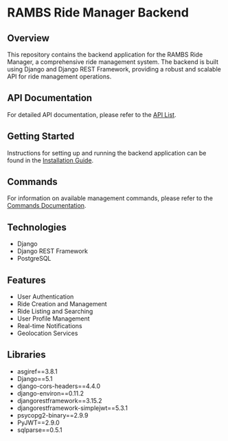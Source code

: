 # RAMBS Ride Manager Backend

## Overview
This repository contains the backend application for the RAMBS Ride Manager, a comprehensive ride management system. The backend is built using Django and Django REST Framework, providing a robust and scalable API for ride management operations.

## API Documentation
For detailed API documentation, please refer to the [API List](README.API_LIST.md).

## Getting Started
Instructions for setting up and running the backend application can be found in the [Installation Guide](README.INSTALLATION.md).

## Commands
For information on available management commands, please refer to the [Commands Documentation](README.COMMANDS.md).


## Technologies
- Django
- Django REST Framework
- PostgreSQL

## Features
- User Authentication
- Ride Creation and Management
- Ride Listing and Searching
- User Profile Management
- Real-time Notifications
- Geolocation Services

## Libraries
- asgiref==3.8.1
- Django==5.1
- django-cors-headers==4.4.0
- django-environ==0.11.2
- djangorestframework==3.15.2
- djangorestframework-simplejwt==5.3.1
- psycopg2-binary==2.9.9
- PyJWT==2.9.0
- sqlparse==0.5.1


<!-- ## Contributing
We welcome contributions to the RAMBS Ride Manager backend. Please read our [Contributing Guidelines](CONTRIBUTING.md) for more information on how to get started. -->

<!-- ## License
This project is licensed under the [MIT License](LICENSE). -->
